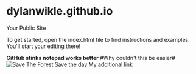 dylanwikle.github.io
=====================

Your Public Site

To get started, open the index.html file to find instructions and examples. You'll start your editing there!

**GitHub stinks notepad works better**
#Why couldn't this be easier#
![Save The Forest](http://windypinwheel.com/wp-content/uploads/2013/08/50581-hi-smokey_billboard060811-1.jpg)
[Save the day](http://horrycountyfirerescue.com/)
[My additional link](http://www.walmart.com/)
